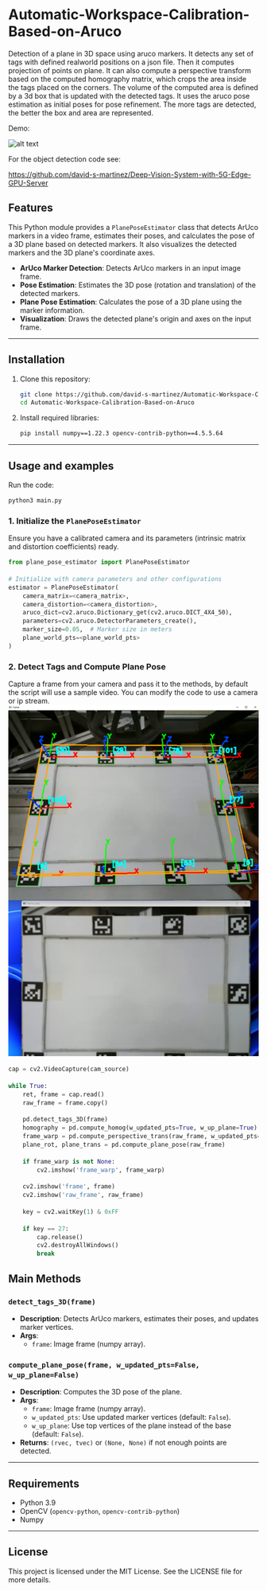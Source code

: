 # Automatic-Workspace-Calibration-Based-on-Aruco
Detection of a plane in 3D space using aruco markers. It detects any set of tags with defined realworld positions on a json file. Then it computes projection of points on plane. It can also compute a perspective transform based on the computed homography matrix, which crops the area inside the tags placed on the corners. The volume of the computed area is defined by a 3d box that is updated with the detected tags. It uses the aruco pose estimation as initial poses for pose refinement. The more tags are detected, the better the box and area are represented.

Demo:

![alt text](./assets/plane_detection_demo.gif)

For the object detection code see:
 
https://github.com/david-s-martinez/Deep-Vision-System-with-5G-Edge-GPU-Server

## Features
This Python module provides a `PlanePoseEstimator` class that detects ArUco markers in a video frame, estimates their poses, and calculates the pose of a 3D plane based on detected markers. It also visualizes the detected markers and the 3D plane's coordinate axes.
- **ArUco Marker Detection**: Detects ArUco markers in an input image frame.
- **Pose Estimation**: Estimates the 3D pose (rotation and translation) of the detected markers.
- **Plane Pose Estimation**: Calculates the pose of a 3D plane using the marker information.
- **Visualization**: Draws the detected plane's origin and axes on the input frame.

---

## Installation

1. Clone this repository:
    ```bash
    git clone https://github.com/david-s-martinez/Automatic-Workspace-Calibration-Based-on-Aruco
    cd Automatic-Workspace-Calibration-Based-on-Aruco
    ```

2. Install required libraries:
    ```bash
    pip install numpy==1.22.3 opencv-contrib-python==4.5.5.64
    ```

---

## Usage and examples
Run the code:
```bash
python3 main.py
```

### 1. Initialize the `PlanePoseEstimator`
Ensure you have a calibrated camera and its parameters (intrinsic matrix and distortion coefficients) ready.

```python
from plane_pose_estimator import PlanePoseEstimator

# Initialize with camera parameters and other configurations
estimator = PlanePoseEstimator(
    camera_matrix=<camera_matrix>,
    camera_distortion=<camera_distortion>,
    aruco_dict=cv2.aruco.Dictionary_get(cv2.aruco.DICT_4X4_50),
    parameters=cv2.aruco.DetectorParameters_create(),
    marker_size=0.05,  # Marker size in meters
    plane_world_pts=<plane_world_pts>
)
```

### 2. Detect Tags and Compute Plane Pose
Capture a frame from your camera and pass it to the methods, by default the script will use a sample video. You can modify the code to use a camera or ip stream.
![alt text](./assets/plane_detection.png)
```python
cap = cv2.VideoCapture(cam_source)

while True:
    ret, frame = cap.read()
    raw_frame = frame.copy()
    
    pd.detect_tags_3D(frame)
    homography = pd.compute_homog(w_updated_pts=True, w_up_plane=True)
    frame_warp = pd.compute_perspective_trans(raw_frame, w_updated_pts=True, w_up_plane=True)
    plane_rot, plane_trans = pd.compute_plane_pose(raw_frame)

    if frame_warp is not None:
        cv2.imshow('frame_warp', frame_warp)
    
    cv2.imshow('frame', frame)
    cv2.imshow('raw_frame', raw_frame)

    key = cv2.waitKey(1) & 0xFF
    
    if key == 27:
        cap.release()
        cv2.destroyAllWindows()
        break
```
## Main Methods

### `detect_tags_3D(frame)`
- **Description**: Detects ArUco markers, estimates their poses, and updates marker vertices.
- **Args**:
  - `frame`: Image frame (numpy array).

### `compute_plane_pose(frame, w_updated_pts=False, w_up_plane=False)`
- **Description**: Computes the 3D pose of the plane.
- **Args**:
  - `frame`: Image frame (numpy array).
  - `w_updated_pts`: Use updated marker vertices (default: `False`).
  - `w_up_plane`: Use top vertices of the plane instead of the base (default: `False`).
- **Returns**: `(rvec, tvec)` or `(None, None)` if not enough points are detected.

---

## Requirements

- Python 3.9
- OpenCV (`opencv-python`, `opencv-contrib-python`)
- Numpy

---

## License

This project is licensed under the MIT License. See the LICENSE file for more details. 

